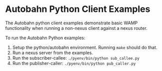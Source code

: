 # Autobahn Python Client Examples

The Autobahn python client examples demonstrate basic WAMP functionality when running a non-nexus client against a nexus router.

To run the Autobahn Python examples:

1. Setup the python/autobahn environment.  Running `make` should do that.
2. Run a nexus server from the examples.
3. Run the subscriber-callee: `./pyenv/bin/python sub_callee.py`
4. Run the publisher-caller: `./pyenv/bin/python pub_caller.py`
